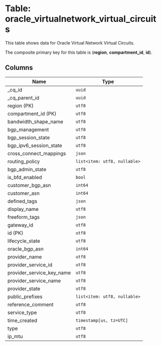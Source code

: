# Table: oracle_virtualnetwork_virtual_circuits

This table shows data for Oracle Virtual Network Virtual Circuits.

The composite primary key for this table is (**region**, **compartment_id**, **id**).

## Columns

| Name          | Type          |
| ------------- | ------------- |
|_cq_id|`uuid`|
|_cq_parent_id|`uuid`|
|region (PK)|`utf8`|
|compartment_id (PK)|`utf8`|
|bandwidth_shape_name|`utf8`|
|bgp_management|`utf8`|
|bgp_session_state|`utf8`|
|bgp_ipv6_session_state|`utf8`|
|cross_connect_mappings|`json`|
|routing_policy|`list<item: utf8, nullable>`|
|bgp_admin_state|`utf8`|
|is_bfd_enabled|`bool`|
|customer_bgp_asn|`int64`|
|customer_asn|`int64`|
|defined_tags|`json`|
|display_name|`utf8`|
|freeform_tags|`json`|
|gateway_id|`utf8`|
|id (PK)|`utf8`|
|lifecycle_state|`utf8`|
|oracle_bgp_asn|`int64`|
|provider_name|`utf8`|
|provider_service_id|`utf8`|
|provider_service_key_name|`utf8`|
|provider_service_name|`utf8`|
|provider_state|`utf8`|
|public_prefixes|`list<item: utf8, nullable>`|
|reference_comment|`utf8`|
|service_type|`utf8`|
|time_created|`timestamp[us, tz=UTC]`|
|type|`utf8`|
|ip_mtu|`utf8`|